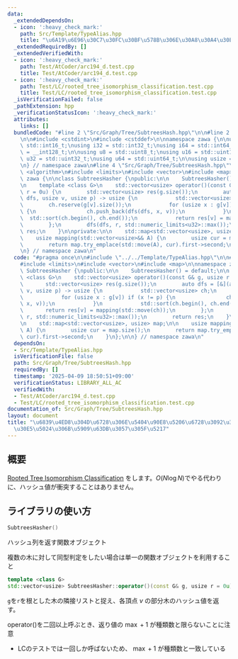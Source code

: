 ```yaml
---
data:
  _extendedDependsOn:
  - icon: ':heavy_check_mark:'
    path: Src/Template/TypeAlias.hpp
    title: "\u6A19\u6E96\u30C7\u30FC\u30BF\u578B\u306E\u30A8\u30A4\u30EA\u30A2\u30B9"
  _extendedRequiredBy: []
  _extendedVerifiedWith:
  - icon: ':heavy_check_mark:'
    path: Test/AtCoder/arc194_d.test.cpp
    title: Test/AtCoder/arc194_d.test.cpp
  - icon: ':heavy_check_mark:'
    path: Test/LC/rooted_tree_isomorphism_classification.test.cpp
    title: Test/LC/rooted_tree_isomorphism_classification.test.cpp
  _isVerificationFailed: false
  _pathExtension: hpp
  _verificationStatusIcon: ':heavy_check_mark:'
  attributes:
    links: []
  bundledCode: "#line 2 \"Src/Graph/Tree/SubtreesHash.hpp\"\n\n#line 2 \"Src/Template/TypeAlias.hpp\"\
    \n\n#include <cstdint>\n#include <cstddef>\n\nnamespace zawa {\n\nusing i16 =\
    \ std::int16_t;\nusing i32 = std::int32_t;\nusing i64 = std::int64_t;\nusing i128\
    \ = __int128_t;\n\nusing u8 = std::uint8_t;\nusing u16 = std::uint16_t;\nusing\
    \ u32 = std::uint32_t;\nusing u64 = std::uint64_t;\n\nusing usize = std::size_t;\n\
    \n} // namespace zawa\n#line 4 \"Src/Graph/Tree/SubtreesHash.hpp\"\n\n#include\
    \ <algorithm>\n#include <limits>\n#include <vector>\n#include <map>\n\nnamespace\
    \ zawa {\n\nclass SubtreesHasher {\npublic:\n\n    SubtreesHasher() = default;\n\
    \n    template <class G>\n    std::vector<usize> operator()(const G& g, usize\
    \ r = 0u) {\n        std::vector<usize> res(g.size());\n        auto dfs = [&](auto\
    \ dfs, usize v, usize p) -> usize {\n            std::vector<usize> ch;\n    \
    \        ch.reserve(g[v].size());\n            for (usize x : g[v]) if (x != p)\
    \ {\n                ch.push_back(dfs(dfs, x, v));\n            }\n          \
    \  std::sort(ch.begin(), ch.end());\n            return res[v] = mapping(std::move(ch));\n\
    \        };\n        dfs(dfs, r, std::numeric_limits<u32>::max());\n        return\
    \ res;\n    }\n\nprivate:\n\n    std::map<std::vector<usize>, usize> map;\n\n\
    \    usize mapping(std::vector<usize>&& A) {\n        usize cur = map.size();\n\
    \        return map.try_emplace(std::move(A), cur).first->second;\n    }\n};\n\
    \n} // namespace zawa\n"
  code: "#pragma once\n\n#include \"../../Template/TypeAlias.hpp\"\n\n#include <algorithm>\n\
    #include <limits>\n#include <vector>\n#include <map>\n\nnamespace zawa {\n\nclass\
    \ SubtreesHasher {\npublic:\n\n    SubtreesHasher() = default;\n\n    template\
    \ <class G>\n    std::vector<usize> operator()(const G& g, usize r = 0u) {\n \
    \       std::vector<usize> res(g.size());\n        auto dfs = [&](auto dfs, usize\
    \ v, usize p) -> usize {\n            std::vector<usize> ch;\n            ch.reserve(g[v].size());\n\
    \            for (usize x : g[v]) if (x != p) {\n                ch.push_back(dfs(dfs,\
    \ x, v));\n            }\n            std::sort(ch.begin(), ch.end());\n     \
    \       return res[v] = mapping(std::move(ch));\n        };\n        dfs(dfs,\
    \ r, std::numeric_limits<u32>::max());\n        return res;\n    }\n\nprivate:\n\
    \n    std::map<std::vector<usize>, usize> map;\n\n    usize mapping(std::vector<usize>&&\
    \ A) {\n        usize cur = map.size();\n        return map.try_emplace(std::move(A),\
    \ cur).first->second;\n    }\n};\n\n} // namespace zawa\n"
  dependsOn:
  - Src/Template/TypeAlias.hpp
  isVerificationFile: false
  path: Src/Graph/Tree/SubtreesHash.hpp
  requiredBy: []
  timestamp: '2025-04-09 18:50:51+09:00'
  verificationStatus: LIBRARY_ALL_AC
  verifiedWith:
  - Test/AtCoder/arc194_d.test.cpp
  - Test/LC/rooted_tree_isomorphism_classification.test.cpp
documentation_of: Src/Graph/Tree/SubtreesHash.hpp
layout: document
title: "\u6839\u4ED8\u304D\u6728\u306E\u5404\u90E8\u5206\u6728\u3092\u30CF\u30C3\u30B7\
  \u30E5\u5024\u306B\u5909\u63DB\u3057\u305F\u5217"
---
```


## 概要

[Rooted Tree Isomorphism Classification](https://judge.yosupo.jp/problem/rooted_tree_isomorphism_classification) をします。$O(N\log N)$でやる代わりに、ハッシュ値が衝突することはありません。

## ライブラリの使い方

```cpp
SubtreesHasher()
```

ハッシュ列を返す関数オブジェクト

複数の木に対して同型判定をしたい場合は単一の関数オブジェクトを利用すること

```cpp
template <class G>
std::vector<usize> SubtreesHasher::operator()(const G& g, usize r = 0u)
```

`g`を`r`を根とした木の隣接リストと捉え、各頂点 $v$ の部分木のハッシュ値を返す。

operator()を二回以上呼ぶとき、返り値の $\max + 1$ が種類数と限らないことに注意

- LCのテストでは一回しか呼ばないため、 $\max + 1$ が種類数と一致している
